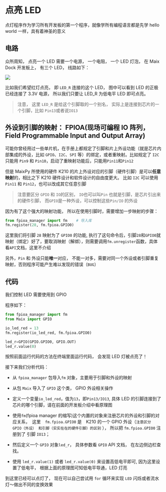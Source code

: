 点亮 LED
==========


点灯程序作为学习所有开发板的第一个程序，就像学所有编程语言都是先学 hello world 一样，具有着神圣的意义

## 电路

众所周知， 点亮一个 LED 需要一个电源， 一个电阻， 一个 LED 灯泡，
在 Maix Dock 开发板上， 有三个 LED， 线路如下：

![](../../assets/hardware/maix_dock/LED_sch.png)


比如我们希望红灯点亮， 即 `LED_R` 连接的这个 LED， 图中可以看到 LED 的正极已经连接了 3.3V 电源， 所以我们只要让 LED_R 为低电平 LED 即可点亮。

> 注意， 这里 `LED_R` 是给这个引脚取的一个别名， 实际上是连接到芯片的一个引脚，比如 `Pin13`或者说`IO13`

## 外设到引脚的映射： FPIOA(现场可编程 IO 阵列， Field Programmable Input and Output Array)

可能你曾经用过一些单片机，在手册上都规定了引脚和片上外设功能（就是芯片内部集成的外设，比如 `GPIO`、`I2C`、`SPI` 等）的绑定，或者重映射。比如规定了 `I2C` 只能用 `Pin9` 和 `Pin10`，启动了重映射功能后，只能用`Pin11`和`Pin12`

但是 MaixPy 所使用的硬件 K210 的片上外设对应的引脚（硬件引脚）是可以**任意映射**的，相比之下 K210 硬件设计和软件设计的自由度更大。 比如 `I2C` 可以使用 `Pin11` 和 `Pin12`，也可以改成其它任意引脚
> 注意要区分 `GPIO` 和 `IO`的区别， `IO`也可以叫`Pin` 也就是引脚，是芯片引出来的硬件引脚， 而`GPIO`是一种外设，可以控制这些`Pin/IO` 的外设

因为有了这个强大的映射功能， 所以在使用引脚时，需要增加一步映射的步骤：
```python
from fpioa_manager import fm    # 导入库
fm.register(28, fm.fpioa.GPIO0)
```
这里我们将引脚 `28` 映射为了 `GPIO0` 的功能, 执行了这句命令后，引脚`28`和`GPIO0`就映射（绑定）好了，要取消映射（解绑），则需要调用`fm.unregister`函数，具体看`API`文档，这里不介绍

另外，`Pin` 和 外设只能**唯一**对应， 不能一对多，需要对同一个外设或者引脚重复映射，否则程序可能产生难以发现的错误（`BUG`）

## 代码

我们控制 LED 需要使用到 GPIO

程序如下：

```python
from fpioa_manager import fm
from Maix import GPIO

io_led_red = 13
fm.register(io_led_red, fm.fpioa.GPIO0)

led_r=GPIO(GPIO.GPIO0, GPIO.OUT)
led_r.value(0)
```

按照前面运行代码的方法在终端里面运行代码， 会发现 LED 灯被点亮了！

接下来我们分析代码：

* 从 `fpioa_manager` 包导入`fm` 对象，主要用于引脚和外设的映射
* 从包 `Maix` 导入了 `GPIO` 这个类， GPIO 外设相关操作
* 定义一个变量`io_led_red`，值为`13`，即`Pin13/IO13`, 具体 LED 的引脚连接到了芯片的哪个引脚，请在前面的开发板介绍中看原理图
* 使用`fm`(fpioa manager 的缩写)这个内置的对象来注册芯片的外设和引脚的对应关系，　这里　`fm.fpioa.GPIO0` 是　K210 的一个 GPIO 外设（`注意区分 GPIO（外设） 和引脚（实实在在的硬件引脚）的区别` ）， 所以把 `fm.fpioa.GPIO0` 注册到了 引脚 `IO13`；

* 然后定义一个 `GPIO` 对象`led_r`， 具体参数看 `GPIO` API 文档， 在左边侧边栏查找。

* 使用 `led_r.value(1)` 或者 `led_r.value(0)` 来设置高低电平即可, 因为这里设置了低电平， 根据上面的原理图可知低电平导通，LED 灯亮


到这里已经可以点灯了， 现在可以自己尝试用 `for` 循环来实现 `LED` 闪烁或者流水灯～做出不同的变换效果

